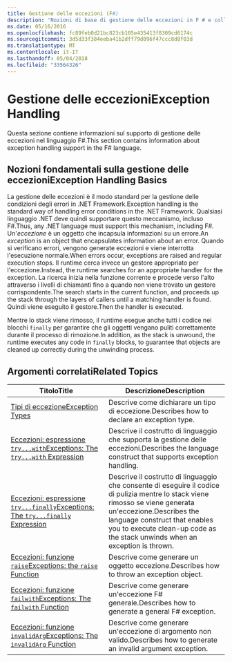 ```yaml
---
title: Gestione delle eccezioni (F#)
description: 'Nozioni di base di gestione delle eccezioni in F # e collegamenti a espressioni e funzioni di gestione delle eccezioni.'
ms.date: 05/16/2016
ms.openlocfilehash: fc89feb0d21bc823cb105e435413f8309cd6174c
ms.sourcegitcommit: 3d5d33f384eeba41b2dff79d096f47ccc8d8f03d
ms.translationtype: MT
ms.contentlocale: it-IT
ms.lasthandoff: 05/04/2018
ms.locfileid: "33564326"
---
```

# <a name="exception-handling"></a><span data-ttu-id="a635e-103">Gestione delle eccezioni</span><span class="sxs-lookup"><span data-stu-id="a635e-103">Exception Handling</span></span>

<span data-ttu-id="a635e-104">Questa sezione contiene informazioni sul supporto di gestione delle eccezioni nel linguaggio F#.</span><span class="sxs-lookup"><span data-stu-id="a635e-104">This section contains information about exception handling support in the F# language.</span></span>


## <a name="exception-handling-basics"></a><span data-ttu-id="a635e-105">Nozioni fondamentali sulla gestione delle eccezioni</span><span class="sxs-lookup"><span data-stu-id="a635e-105">Exception Handling Basics</span></span>
<span data-ttu-id="a635e-106">La gestione delle eccezioni è il modo standard per la gestione delle condizioni degli errori in .NET Framework.</span><span class="sxs-lookup"><span data-stu-id="a635e-106">Exception handling is the standard way of handling error conditions in the .NET Framework.</span></span> <span data-ttu-id="a635e-107">Qualsiasi linguaggio .NET deve quindi supportare questo meccanismo, incluso F#.</span><span class="sxs-lookup"><span data-stu-id="a635e-107">Thus, any .NET language must support this mechanism, including F#.</span></span> <span data-ttu-id="a635e-108">Un'*eccezione* è un oggetto che incapsula informazioni su un errore.</span><span class="sxs-lookup"><span data-stu-id="a635e-108">An *exception* is an object that encapsulates information about an error.</span></span> <span data-ttu-id="a635e-109">Quando si verificano errori, vengono generate eccezioni e viene interrotta l'esecuzione normale.</span><span class="sxs-lookup"><span data-stu-id="a635e-109">When errors occur, exceptions are raised and regular execution stops.</span></span> <span data-ttu-id="a635e-110">Il runtime cerca invece un gestore appropriato per l'eccezione.</span><span class="sxs-lookup"><span data-stu-id="a635e-110">Instead, the runtime searches for an appropriate handler for the exception.</span></span> <span data-ttu-id="a635e-111">La ricerca inizia nella funzione corrente e procede verso l'alto attraverso i livelli di chiamanti fino a quando non viene trovato un gestore corrispondente.</span><span class="sxs-lookup"><span data-stu-id="a635e-111">The search starts in the current function, and proceeds up the stack through the layers of callers until a matching handler is found.</span></span> <span data-ttu-id="a635e-112">Quindi viene eseguito il gestore.</span><span class="sxs-lookup"><span data-stu-id="a635e-112">Then the handler is executed.</span></span>

<span data-ttu-id="a635e-113">Mentre lo stack viene rimosso, il runtime esegue anche tutti i codice nei blocchi `finally` per garantire che gli oggetti vengano puliti correttamente durante il processo di rimozione.</span><span class="sxs-lookup"><span data-stu-id="a635e-113">In addition, as the stack is unwound, the runtime executes any code in `finally` blocks, to guarantee that objects are cleaned up correctly during the unwinding process.</span></span>


## <a name="related-topics"></a><span data-ttu-id="a635e-114">Argomenti correlati</span><span class="sxs-lookup"><span data-stu-id="a635e-114">Related Topics</span></span>

|<span data-ttu-id="a635e-115">Titolo</span><span class="sxs-lookup"><span data-stu-id="a635e-115">Title</span></span>|<span data-ttu-id="a635e-116">Descrizione</span><span class="sxs-lookup"><span data-stu-id="a635e-116">Description</span></span>|
|-----|-----------|
|[<span data-ttu-id="a635e-117">Tipi di eccezione</span><span class="sxs-lookup"><span data-stu-id="a635e-117">Exception Types</span></span>](exception-types.md)|<span data-ttu-id="a635e-118">Descrive come dichiarare un tipo di eccezione.</span><span class="sxs-lookup"><span data-stu-id="a635e-118">Describes how to declare an exception type.</span></span>|
|[<span data-ttu-id="a635e-119">Eccezioni: espressione `try...with`</span><span class="sxs-lookup"><span data-stu-id="a635e-119">Exceptions: The `try...with` Expression</span></span>](the-try-with-expression.md)|<span data-ttu-id="a635e-120">Descrive il costrutto di linguaggio che supporta la gestione delle eccezioni.</span><span class="sxs-lookup"><span data-stu-id="a635e-120">Describes the language construct that supports exception handling.</span></span>|
|[<span data-ttu-id="a635e-121">Eccezioni: espressione `try...finally`</span><span class="sxs-lookup"><span data-stu-id="a635e-121">Exceptions: The `try...finally` Expression</span></span>](the-try-finally-expression.md)|<span data-ttu-id="a635e-122">Descrive il costrutto di linguaggio che consente di eseguire il codice di pulizia mentre lo stack viene rimosso se viene generata un'eccezione.</span><span class="sxs-lookup"><span data-stu-id="a635e-122">Describes the language construct that enables you to execute clean-up code as the stack unwinds when an exception is thrown.</span></span>|
|[<span data-ttu-id="a635e-123">Eccezioni: funzione `raise`</span><span class="sxs-lookup"><span data-stu-id="a635e-123">Exceptions: the `raise` Function</span></span>](the-raise-Function.md)|<span data-ttu-id="a635e-124">Descrive come generare un oggetto eccezione.</span><span class="sxs-lookup"><span data-stu-id="a635e-124">Describes how to throw an exception object.</span></span>|
|[<span data-ttu-id="a635e-125">Eccezioni: funzione `failwith`</span><span class="sxs-lookup"><span data-stu-id="a635e-125">Exceptions: The `failwith` Function</span></span>](the-failwith-function.md)|<span data-ttu-id="a635e-126">Descrive come generare un'eccezione F# generale.</span><span class="sxs-lookup"><span data-stu-id="a635e-126">Describes how to generate a general F# exception.</span></span>|
|[<span data-ttu-id="a635e-127">Eccezioni: funzione `invalidArg`</span><span class="sxs-lookup"><span data-stu-id="a635e-127">Exceptions: The `invalidArg` Function</span></span>](the-invalidArg-function.md)|<span data-ttu-id="a635e-128">Descrive come generare un'eccezione di argomento non valido.</span><span class="sxs-lookup"><span data-stu-id="a635e-128">Describes how to generate an invalid argument exception.</span></span>|
